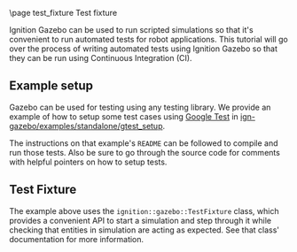 \page test_fixture Test fixture

Ignition Gazebo can be used to run scripted simulations so that it's convenient
to run automated tests for robot applications. This tutorial will go over the
process of writing automated tests using Ignition Gazebo so that they can be run
using Continuous Integration (CI).

## Example setup

Gazebo can be used for testing using any testing library. We provide
an example of how to setup some test cases using
[Google Test](https://github.com/google/googletest) in
[ign-gazebo/examples/standalone/gtest_setup](https://github.com/ignitionrobotics/ign-gazebo/tree/ign-gazebo4/examples/standalone/gtest_setup).

The instructions on that example's `README` can be followed to compile and run
those tests. Also be sure to go through the source code for comments with
helpful pointers on how to setup tests.

## Test Fixture

The example above uses the `ignition::gazebo::TestFixture` class, which provides
a convenient API to start a simulation and step through it while checking that
entities in simulation are acting as expected. See that class' documentation
for more information.
